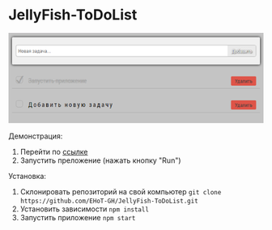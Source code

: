 # JellyFish-ToDoList
<img src="img/todo.PNG" />

Демонстрация: 
<ol>
<li>Перейти по <a href="https://plnkr.co/edit/OWI6x4GV7qtoPlB4M8rZ">ссылке</a></li>
<li>Запустить преложение (нажать кнопку "Run")</li>
</ol>

Установка:
<ol>
<li>Склонировать репозиторий на свой компьютер <code>git clone https://github.com/EHoT-GH/JellyFish-ToDoList.git</code></li>
<li>Установить зависимости <code>npm install</code></li>
<li>Запустить приложение <code>npm start</code></li>
</ol
